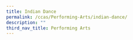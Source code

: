 ```yaml
---
title: Indian Dance
permalink: /ccas/Performing-Arts/indian-dance/
description: ""
third_nav_title: Performing Arts
---
```


